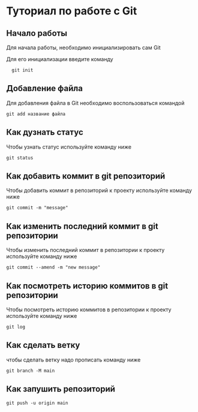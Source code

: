 # Туториал по работе с Git

## Начало работы

Для начала работы, необходимо инициализировать сам Git

Для его инициализации введите команду 

```
  git init
```

## Добавление файла

Для добавления файла в Git необходимо воспользоваться командой 

```
git add название файла
```


## Как дузнать статус

Чтобы узнать статус используйте команду ниже

```
git status
```

## Как добавить коммит в git репозиторий

Чтобы добавить коммит в репозиторий к проекту используйте команду ниже

```
git commit -m "message"
```

## Как изменить последний коммит в git репозитории

Чтобы изменить последний коммит в репозитории к проекту используйте команду ниже

```
git commit --amend -m "new message"
```

## Как посмотреть историю коммитов в git репозитории

Чтобы посмотреть историю коммитов в репозитории к проекту используйте команду ниже

```
git log
```

## Как сделать ветку

чтобы сделать ветку надо прописать команду ниже

```
git branch -M main
```

## Как запушить репозиторий

```
git push -u origin main
```